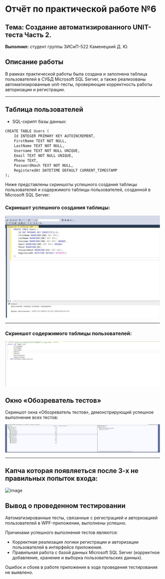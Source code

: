 # Отчёт по практической работе №6
## Тема: Создание автоматизированного UNIT-теста Часть 2.

**Выполнил:** студент группы ЗИСиП-522 Каменецкий Д. Ю.

## Описание работы

В рамках практической работы была создана и заполнена таблица пользователей в СУБД Microsoft SQL Server, а также реализованы автоматизированные unit-тесты, проверяющие корректность работы авторизации и регистрации.
***

## Таблица пользователей
- SQL-скрипт базы данных:
````
CREATE TABLE Users (
    Id INTEGER PRIMARY KEY AUTOINCREMENT,
    FirstName TEXT NOT NULL,
    LastName TEXT NOT NULL,
    Username TEXT NOT NULL UNIQUE,
    Email TEXT NOT NULL UNIQUE,
    Phone TEXT,
    PasswordHash TEXT NOT NULL,
    RegisteredAt DATETIME DEFAULT CURRENT_TIMESTAMP
);
````
Ниже представлены скриншоты успешного создания таблицы пользователей и содержимого таблицы пользователей, созданной в Microsoft SQL Server:

### Скриншот успешного создания таблицы:
![](6_1.jpg)

***

### Скриншот содержимого таблицы пользователей:
![](6_2.jpg)


## Окно «Обозреватель тестов»

Скриншот окна «Обозреватель тестов», демонстрирующий успешное выполнение всех тестов:

![](6_3.jpg)

***

## Капча которая появляеться после 3-х не правильных попыток входа:

![image](https://github.com/user-attachments/assets/f13039ce-15a1-4297-b69a-bcc9901acbe6)


## Вывод о проведенном тестировании

Автоматизированные тесты, связанные с регистрацией и авторизацией пользователей в WPF-приложении, выполнены успешно. 

Причинами успешного выполнения тестов являются:
- Корректная реализация логики регистрации и авторизации пользователей в интерфейсе приложения.
- Правильная работа с базой данных Microsoft SQL Server (корректное добавление, хранение и выборка пользовательских данных).

Ошибок и сбоев в работе приложения в ходе проведения тестирования не выявлено.
